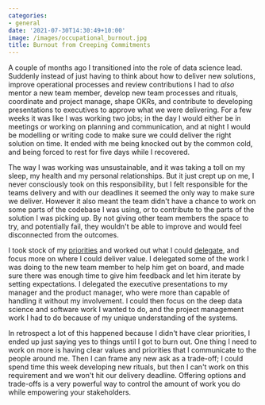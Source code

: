 ```yaml
---
categories:
- general
date: '2021-07-30T14:30:49+10:00'
image: /images/occupational_burnout.jpg
title: Burnout from Creeping Commitments
---
```


A couple of months ago I transitioned into the role of data science lead.
Suddenly instead of just having to think about how to deliver new solutions, improve operational processes and review contributions I had to *also* mentor a new team member, develop new team processes and rituals, coordinate and project manage, shape OKRs, and contribute to developing presentations to executives to approve what we were delivering.
For a few weeks it was like I was working two jobs; in the day I would either be in meetings or working on planning and communication, and at night I would be modelling or writing code to make sure we could deliver the right solution on time.
It ended with me being knocked out by the common cold, and being forced to rest for five days while I recovered.

The way I was working was unsustainable, and it was taking a toll on my sleep, my health and my personal relationships.
But it just crept up on me, I never consciously took on this responsibility, but I felt responsible for the teams delivery and with our deadlines it seemed the only way to make sure we deliver.
However it also meant the team didn't have a chance to work on some parts of the codebase I was using, or to contribute to the parts of the solution I was picking up.
By not giving other team members the space to try, and potentially fail, they wouldn't be able to improve and would feel disconnected from the outcomes.

I took stock of my [priorities](/priority-no) and worked out what I could [delegate](/delegation-directions), and focus more on where I could deliver value.
I delegated some of the work I was doing to the new team member to help him get on board, and made sure there was enough time to give him feedback and let him iterate by setting expectations.
I delegated the executive presentations to my manager and the product manager, who were more than capable of handling it without my involvement.
I could then focus on the deep data science and software work I wanted to do, and the project management work I had to do because of my unique understanding of the systems.

In retrospect a lot of this happened because I didn't have clear priorities, I ended up just saying yes to things until I got to burn out.
One thing I need to work on more is having clear values and priorities that I communicate to the people around me.
Then I can frame any new ask as a trade-off; I could spend time this week developing new rituals, but then I can't work on this requirement and we won't hit our delivery deadline.
Offering options and trade-offs is a very powerful way to control the amount of work you do while empowering your stakeholders.
